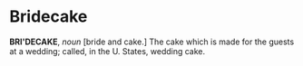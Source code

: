 # Bridecake

**BRI'DECAKE**, _noun_ \[bride and cake.\] The cake which is made for the guests at a wedding; called, in the U. States, wedding cake.